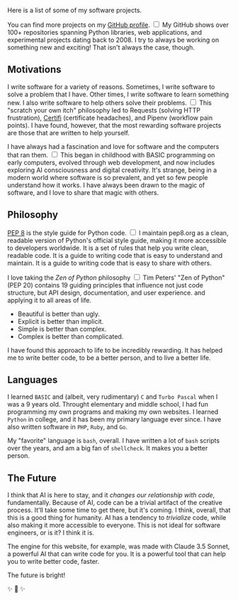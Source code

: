 Here is a list of some of my software projects.

You can find more projects on my [GitHub profile](https://github.com/kennethreitz).<label for="sn-github" class="margin-toggle sidenote-number"></label>
<input type="checkbox" id="sn-github" class="margin-toggle"/>
<span class="sidenote">My GitHub shows over 100+ repositories spanning Python libraries, web applications, and experimental projects dating back to 2008.</span> I try to always be working on something new and exciting! That isn't always the case, though.

## Motivations

I write software for a variety of reasons. Sometimes, I write software to solve a problem that I have. Other times, I write software to learn something new. I also write software to help others solve their problems.<label for="sn-problems" class="margin-toggle sidenote-number"></label>
<input type="checkbox" id="sn-problems" class="margin-toggle"/>
<span class="sidenote">This "scratch your own itch" philosophy led to Requests (solving HTTP frustration), [Certifi](/software/certifi) (certificate headaches), and Pipenv (workflow pain points).</span> I have found, however, that the most rewarding software projects are those that are written to help yourself.

I have always had a fascination and love for software and the computers that ran them.<label for="sn-fascination" class="margin-toggle sidenote-number"></label>
<input type="checkbox" id="sn-fascination" class="margin-toggle"/>
<span class="sidenote">This began in childhood with BASIC programming on early computers, evolved through web development, and now includes exploring AI consciousness and digital creativity.</span> It's strange, being in a modern world where software is so prevalent, and yet so few people understand how it works. I have always been drawn to the magic of software, and I love to share that magic with others.

## Philosophy

[PEP 8](/software/websites/pep8-org) is the style guide for Python code.<label for="sn-pep8" class="margin-toggle sidenote-number"></label>
<input type="checkbox" id="sn-pep8" class="margin-toggle"/>
<span class="sidenote">I maintain pep8.org as a clean, readable version of Python's official style guide, making it more accessible to developers worldwide.</span> It is a set of rules that help you write clean, readable code. It is a guide to writing code that is easy to understand and maintain. It is a guide to writing code that is easy to share with others.

I love taking the *Zen of Python* philosophy<label for="sn-zen" class="margin-toggle sidenote-number"></label>
<input type="checkbox" id="sn-zen" class="margin-toggle"/>
<span class="sidenote">Tim Peters' "Zen of Python" (PEP 20) contains 19 guiding principles that influence not just code structure, but API design, documentation, and user experience.</span> and applying it to all areas of life.

- Beautiful is better than ugly.
- Explicit is better than implicit.
- Simple is better than complex.
- Complex is better than complicated.

I have found this approach to life to be incredibly rewarding. It has helped me to write better code, to be a better person, and to live a better life.

## Languages

I learned `BASIC` and (albeit, very rudimentary) `C` and `Turbo Pascal` when I was a 9 years old. Throught elementary and middle school, I had fun programming my own programs and making my own websites. I learned `Python` in college, and it has been my primary language ever since. I have also written software in `PHP`, `Ruby`, and `Go`.

My "favorite" language is `bash`, overall. I have written a lot of `bash` scripts over the years, and am a big fan of `shellcheck`. It makes you a better person.

## The Future

I think that AI is here to stay, and it *changes our relationship with code*, fundamentally. Because of AI, code can be a trivial artifact of the creative process. It'll take some time to get there, but it's coming. I think, overall, that this is a good thing for humanity. AI has a tendency to *trivialize* code, while also making it more accessible to everyone. This is not ideal for software engineers, or is it? I think it is.

The engine for this website, for example, was made with Claude 3.5 Sonnet, a powerful AI that can write code for you. It is a powerful tool that can help you to write better code, faster.

The future is bright!


✨ 🍰 ✨
